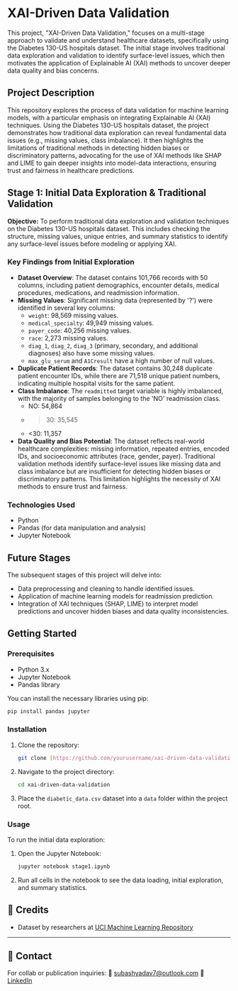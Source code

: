 # XAI-Driven Data Validation

This project, "XAI-Driven Data Validation," focuses on a multi-stage approach to validate and understand healthcare datasets, specifically using the Diabetes 130-US hospitals dataset. The initial stage involves traditional data exploration and validation to identify surface-level issues, which then motivates the application of Explainable AI (XAI) methods to uncover deeper data quality and bias concerns.

## Project Description

This repository explores the process of data validation for machine learning models, with a particular emphasis on integrating Explainable AI (XAI) techniques. Using the Diabetes 130-US hospitals dataset, the project demonstrates how traditional data exploration can reveal fundamental data issues (e.g., missing values, class imbalance). It then highlights the limitations of traditional methods in detecting hidden biases or discriminatory patterns, advocating for the use of XAI methods like SHAP and LIME to gain deeper insights into model-data interactions, ensuring trust and fairness in healthcare predictions.

## Stage 1: Initial Data Exploration & Traditional Validation

**Objective:**
To perform traditional data exploration and validation techniques on the Diabetes 130-US hospitals dataset. This includes checking the structure, missing values, unique entries, and summary statistics to identify any surface-level issues before modeling or applying XAI.

### Key Findings from Initial Exploration

* **Dataset Overview**: The dataset contains 101,766 records with 50 columns, including patient demographics, encounter details, medical procedures, medications, and readmission information.
* **Missing Values**: Significant missing data (represented by '?') were identified in several key columns:
    * `weight`: 98,569 missing values.
    * `medical_specialty`: 49,949 missing values.
    * `payer_code`: 40,256 missing values.
    * `race`: 2,273 missing values.
    * `diag_1`, `diag_2`, `diag_3` (primary, secondary, and additional diagnoses) also have some missing values.
    * `max_glu_serum` and `A1Cresult` have a high number of null values.
* **Duplicate Patient Records**: The dataset contains 30,248 duplicate patient encounter IDs, while there are 71,518 unique patient numbers, indicating multiple hospital visits for the same patient.
* **Class Imbalance**: The `readmitted` target variable is highly imbalanced, with the majority of samples belonging to the 'NO' readmission class.
    * NO: 54,864
    * >30: 35,545
    * <30: 11,357
* **Data Quality and Bias Potential**: The dataset reflects real-world healthcare complexities: missing information, repeated entries, encoded IDs, and socioeconomic attributes (race, gender, payer). Traditional validation methods identify surface-level issues like missing data and class imbalance but are insufficient for detecting hidden biases or discriminatory patterns. This limitation highlights the necessity of XAI methods to ensure trust and fairness.

### Technologies Used

* Python
* Pandas (for data manipulation and analysis)
* Jupyter Notebook

## Future Stages

The subsequent stages of this project will delve into:
* Data preprocessing and cleaning to handle identified issues.
* Application of machine learning models for readmission prediction.
* Integration of XAI techniques (SHAP, LIME) to interpret model predictions and uncover hidden biases and data quality inconsistencies.

## Getting Started

### Prerequisites

* Python 3.x
* Jupyter Notebook
* Pandas library

You can install the necessary libraries using pip:
```bash
pip install pandas jupyter

```

### Installation

1.  Clone the repository:
    ```bash
    git clone [https://github.com/yourusername/xai-driven-data-validation.git](https://github.com/yourusername/xai-driven-data-validation.git)
    ```
2.  Navigate to the project directory:
    ```bash
    cd xai-driven-data-validation
    ```
3.  Place the `diabetic_data.csv` dataset into a `data` folder within the project root.

### Usage

To run the initial data exploration:

1.  Open the Jupyter Notebook:
    ```bash
    jupyter notebook stage1.ipynb
    ```
2.  Run all cells in the notebook to see the data loading, initial exploration, and summary statistics.


## 🙌 Credits
- Dataset by researchers at [UCI Machine Learning Repository](https://archive.ics.uci.edu/dataset/296/diabetes+130-us+hospitals+for+years+1999-2008)

---

## 💬 Contact

For collab or publication inquiries:
📧 subashyadav7@outlook.com
🔗 [LinkedIn](https://www.linkedin.com/in/mathachew7)